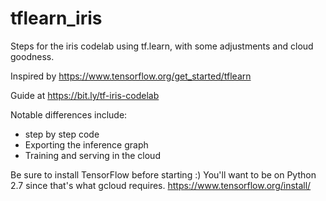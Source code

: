 # tflearn_iris
Steps for the iris codelab using tf.learn, with some adjustments and cloud goodness.

Inspired by https://www.tensorflow.org/get_started/tflearn

Guide at https://bit.ly/tf-iris-codelab

Notable differences include: 
* step by step code
* Exporting the inference graph
* Training and serving in the cloud

Be sure to install TensorFlow before starting :) You'll want to be on Python 2.7 since that's what gcloud requires.
https://www.tensorflow.org/install/
